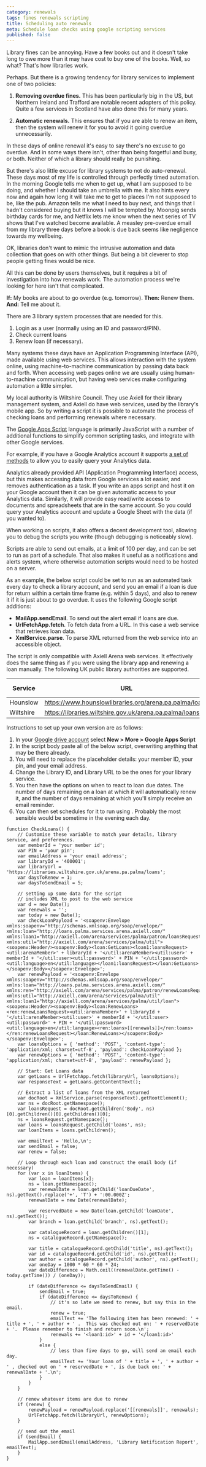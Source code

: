 ```yaml
---
category: renewals
tags: fines renewals scripting
title: Scheduling auto renewals
meta: Schedule loan checks using google scripting services
published: false
---
```


Library fines can be annoying. Have a few books out and it doesn't take long to owe more than it may have cost to buy one of the books. Well, so what? That's how libraries work.

Perhaps. But there is a growing tendency for library services to implement one of two policies:

1. **Removing overdue fines.** This has been particularly big in the US, but Northern Ireland and Trafford are notable recent adopters of this policy. Quite a few services in Scotland have also done this for many years.

2. **Automatic renewals.** This ensures that if you are able to renew an item, then the system will renew it for you to avoid it going overdue unnecessarily.

In these days of online renewal it's easy to say there's no excuse to go overdue. And in some ways there isn't, other than being forgetful and busy, or both. Neither of which a library should really be punishing.

But there's also little excuse for library systems to not do auto-renewal. These days most of my life is controlled through perfectly timed automation. In the morning Google tells me when to get up, what I am supposed to be doing, and whether I should take an umbrella with me. It also hints every now and again how long it will take me to get to places I'm not supposed to be, like the pub. Amazon tells me what I need to buy next, and things that I hadn't considered buying but it knows I will be tempted by. Moonpig sends birthday cards for me, and Netflix lets me know when the next series of TV shows that I've watched become available. A measley pre-overdue email from my library three days before a book is due back seems like negligence towards my wellbeing.

OK, libraries don't want to mimic the intrusive automation and data collection that goes on with other things. But being a bit cleverer to stop people getting fines would be nice.

All this can be done by users themselves, but it requires a bit of investigation into how renewals work. The automation process we're looking for here isn't that complicated.

**If:** My books are about to go overdue (e.g. tomorrow).
**Then:** Renew them.
**And:** Tell me about it.

There are 3 library system processes that are needed for this.

1. Login as a user (normally using an ID and password/PIN).
2. Check current loans
3. Renew loan (if necessary).

Many systems these days have an Application Programming Interface (API), made available using web services. This allows interaction with the system online, using machine-to-machine communication by passing data back and forth. When accessing web pages online we are usually using human-to-machine communication, but having web services make configuring automation a little simpler.

My local authority is Wiltshire Council. They use Axiell for their library management system, and Axiell do have web services, used by the library's mobile app. So by writing a script it is possible to automate the process of checking loans and performing renewals where necessary.

The [Google Apps Script](https://developers.google.com/apps-script/) language is primarily JavaScript with a number of additional functions to simplify common scripting tasks, and integrate with other Google services.

For example, if you have a Google Analytics account it supports [a set of methods](https://developers.google.com/apps-script/advanced/analytics) to allow you to easily query your Analytics data.

Analytics already provided API (Application Programming Interface) access, but this makes accessing data from Google services a lot easier, and removes authentication as a task.  If you write an apps script and host it on your Google account then it can be given automatic access to your Analytics data.  Similarly, it will provide easy read/write access to documents and spreadsheets that are in the same account.  So you could query your Analytics account and update a Google Sheet with the data (if you wanted to).

When working on scripts, it also offers a decent development tool, allowing you to debug the scripts you write (though debugging is noticeably slow).

Scripts are able to send out emails, at a limit of 100 per day, and can be set to run as part of a schedule. That also makes it useful as a notifications and alerts system, where otherwise automation scripts would need to be hosted on a server.

As an example, the below script could be set to run as an automated task every day to check a library account, and send you an email if a loan is due for return within a certain time frame (e.g. within 5 days), and also to renew it if it is just about to go overdue.  It uses the following Google script additions:

- **MailApp.sendEmail**.  To send out the alert email if loans are due.
- **UrlFetchApp.fetch**.  To fetch data from a URL.  In this case a web service that retrieves loan data.
- **XmlService.parse**.  To parse XML returned from the web service into an accessible object.

The script is only compatible with Axiell Arena web services. It effectively does the same thing as if you were using the library app and renewing a loan manually. The following UK public library authorities are supported.

| Service | URL | Library ID |
| ------- | --- | ---------- |
| Hounslow | https://www.hounslowlibraries.org/arena.pa.palma/loans | 219001 |
| Wiltshire | https://libraries.wiltshire.gov.uk/arena.pa.palma/loans | 400001 |

Instructions to set up your own version are as follows:

1. In your [Google drive account](https://drive.google.com/drive/my-drive) select **New > More > Google Apps Script**
2. In the script body paste all of the below script, overwriting anything that may be there already.
3. You will need to replace the placeholder details: your member ID, your pin, and your email address.
4. Change the Library ID, and Library URL to be the ones for your library service.
5. You then have the options on when to react to loan due dates.  The number of days remaining on a loan at which it will automatically renew it, and the number of days remaining at which you'll simply receive an email reminder.
6. You can then set schedules for it to run using .  Probably the most sensible would be sometime in the evening each day.

<pre class="prettyprint linenums"><code>function CheckLoans() {
    // Customise these variable to match your details, library service, and preferences.
    var memberId = 'your member id';
    var PIN = 'your pin';
    var emailAddress = 'your email address';
    var libraryId = '400001';
    var libraryUrl = 'https://libraries.wiltshire.gov.uk/arena.pa.palma/loans';
    var daysToRenew = 1;
    var daysToSendEmail = 5;

    // setting up some data for the script
    // includes XML to post to the web service
    var d = new Date();
    var renewals = '';
    var today = new Date();
    var checkLoanPayload = '&lt;soapenv:Envelope xmlns:soapenv="http://schemas.xmlsoap.org/soap/envelope/" xmlns:loan="http://loans.palma.services.arena.axiell.com/" xmlns:loan1="http://axiell.com/arena/services/palma/patron/loansRequest" xmlns:util="http://axiell.com/arena/services/palma/util"&gt;&lt;soapenv:Header/&gt;&lt;soapenv:Body&gt;&lt;loan:GetLoans&gt;&lt;loan1:loansRequest&gt;&lt;util:arenaMember&gt;' + libraryId + '&lt;/util:arenaMember&gt;&lt;util:user&gt;' + memberId + '&lt;/util:user&gt;&lt;util:password&gt;' + PIN + '&lt;/util:password&gt;&lt;util:language&gt;en&lt;/util:language&gt;&lt;/loan1:loansRequest&gt;&lt;/loan:GetLoans&gt;&lt;/soapenv:Body&gt;&lt;/soapenv:Envelope&gt;';
    var renewPayload = '&lt;soapenv:Envelope xmlns:soapenv="http://schemas.xmlsoap.org/soap/envelope/" xmlns:loan="http://loans.palma.services.arena.axiell.com/" xmlns:ren="http://axiell.com/arena/services/palma/patron/renewLoansRequest" xmlns:util="http://axiell.com/arena/services/palma/util" xmlns:loan1="http://axiell.com/arena/services/palma/util/loan"&gt;&lt;soapenv:Header/&gt;&lt;soapenv:Body&gt;&lt;loan:RenewLoans&gt;&lt;ren:renewLoansRequest&gt;&lt;util:arenaMember&gt;' + libraryId + '&lt;/util:arenaMember&gt;&lt;util:user&gt;' + memberId + '&lt;/util:user&gt;&lt;util:password&gt;' + PIN + '&lt;/util:password&gt;&lt;util:language&gt;en&lt;/util:language&gt;&lt;ren:loans&gt;[[renewals]]&lt;/ren:loans&gt;&lt;/ren:renewLoansRequest&gt;&lt;/loan:RenewLoans&gt;&lt;/soapenv:Body&gt;&lt;/soapenv:Envelope&gt;';
    var loansOptions = { 'method': 'POST', 'content-type': 'application/xml; charset=utf-8', 'payload': checkLoanPayload };
    var renewOptions = { 'method': 'POST', 'content-type': 'application/xml; charset=utf-8', 'payload': renewPayload };

    // Start: Get Loans data
    var getLoans = UrlFetchApp.fetch(libraryUrl, loansOptions);
    var responseText = getLoans.getContentText();

    // Extract a list of loans from the XML returned
    var docRoot = XmlService.parse(responseText).getRootElement();
    var ns = docRoot.getNamespace();
    var loansRequest = docRoot.getChildren('Body', ns)[0].getChildren()[0].getChildren()[0];
    ns = loansRequest.getNamespace();
    var loans = loansRequest.getChild('loans', ns);
    var loanItems = loans.getChildren();

    var emailText = 'Hello,\n';
    var sendEmail = false;
    var renew = false;

    // Loop through each loan and construct the email body (if necessary)
    for (var x in loanItems) {
        var loan = loanItems[x];
        ns = loan.getNamespace();
        var renewalDate = loan.getChild('loanDueDate', ns).getText().replace('+', 'T') + ':00.000Z';
        renewalDate = new Date(renewalDate);

        var reservedDate = new Date(loan.getChild('loanDate', ns).getText());
        var branch = loan.getChild('branch', ns).getText();

        var catalogueRecord = loan.getChildren()[1];
        ns = catalogueRecord.getNamespace();

        var title = catalogueRecord.getChild('title', ns).getText();
        var id = catalogueRecord.getChild('id', ns).getText();
        var author = catalogueRecord.getChild('author', ns).getText();
        var oneDay = 1000 * 60 * 60 * 24;
        var dateDifference = Math.ceil((renewalDate.getTime() - today.getTime()) / (oneDay));

        if (dateDifference &lt;= daysToSendEmail) {
            sendEmail = true;
            if (dateDifference &lt;= daysToRenew) {
                // it's so late we need to renew, but say this in the email.
                renew = true;
                emailText += 'The following item has been renewed: ' + title + ', ' + author + ' .  This was checked out on: ' + reservedDate + '.  Please remember to finish and return soon.\n';
                renewals += '&lt;loan1:id&gt;' + id + '&lt;/loan1:id&gt;'
            }
            else {
                // less than five days to go, will send an email each day.
                emailText += 'Your loan of ' + title + ', ' + author + ' , checked out on ' + reservedDate + ', is due back on: ' + renewalDate + '.\n';
            }
        }
    }

    // renew whatever items are due to renew
    if (renew) {
        renewPayload = renewPayload.replace('[[renewals]]', renewals);
        UrlFetchApp.fetch(libraryUrl, renewOptions);
    }

    // send out the email
    if (sendEmail) {
        MailApp.sendEmail(emailAddress, 'Library Notification Report', emailText);
    }
}</code></pre>
